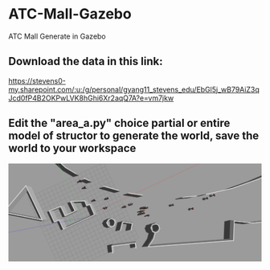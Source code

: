 # ATC-Mall-Gazebo
ATC Mall Generate in Gazebo

## Download the data in this link:
https://stevens0-my.sharepoint.com/:u:/g/personal/gyang11_stevens_edu/EbGl5j_wB79AiZ3qJcd0fP4B2OKPwLVK8hGhi6Xr2aqQ7A?e=vm7jkw

## Edit the "area_a.py" choice partial or entire model of structor to generate the world, save the world to your workspace
![](https://github.com/SunnyGuang/ATC-Mall-Gazebo/blob/main/worlds/img.png)
